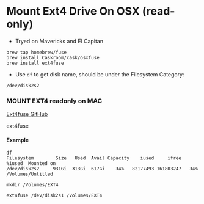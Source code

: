 
# Mount Ext4 Drive On OSX (read-only)
- Tryed on Mavericks and El Capitan

```
brew tap homebrew/fuse
brew install Caskroom/cask/osxfuse
brew install ext4fuse
```

- Use `df` to get disk name, should be under the Filesystem Category:

```/dev/disk2s2```

### MOUNT EXT4 readonly on MAC

[Ext4fuse GitHub](https://github.com/gerard/ext4fuse#readme)


ext4fuse <disk> <mountpoint>

#### Example

```
df
Filesystem        Size   Used  Avail Capacity    iused     ifree %iused  Mounted on
/dev/disk2s2     931Gi  313Gi  617Gi    34%   82177493 161803247   34%   /Volumes/Untitled

mkdir /Volumes/EXT4

ext4fuse /dev/disk2s1 /Volumes/EXT4
```